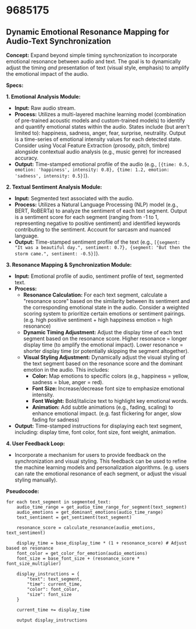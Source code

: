 # 9685175

## Dynamic Emotional Resonance Mapping for Audio-Text Synchronization

**Concept:** Expand beyond simple timing synchronization to incorporate emotional resonance between audio and text. The goal is to dynamically adjust the timing *and* presentation of text (visual style, emphasis) to amplify the emotional impact of the audio.

**Specs:**

**1. Emotional Analysis Module:**

*   **Input:** Raw audio stream.
*   **Process:** Utilizes a multi-layered machine learning model (combination of pre-trained acoustic models and custom-trained models) to identify and quantify emotional states within the audio.  States include (but aren't limited to): happiness, sadness, anger, fear, surprise, neutrality.  Output is a time-series of emotional intensity values for each detected state.  Consider using Vocal Feature Extraction (prosody, pitch, timbre) alongside contextual audio analysis (e.g., music genre) for increased accuracy.
*   **Output:**  Time-stamped emotional profile of the audio (e.g., `[{time: 0.5, emotion: 'happiness', intensity: 0.8}, {time: 1.2, emotion: 'sadness', intensity: 0.5}]`).

**2. Textual Sentiment Analysis Module:**

*   **Input:** Segmented text associated with the audio.
*   **Process:**  Utilizes a Natural Language Processing (NLP) model (e.g., BERT, RoBERTa) to analyze the sentiment of each text segment.  Output is a sentiment score for each segment (ranging from -1 to 1, representing negative to positive sentiment) and identified keywords contributing to the sentiment.  Account for sarcasm and nuanced language.
*   **Output:**  Time-stamped sentiment profile of the text (e.g., `[{segment: "It was a beautiful day.", sentiment: 0.7}, {segment: "But then the storm came.", sentiment: -0.5}]`).

**3. Resonance Mapping & Synchronization Module:**

*   **Input:** Emotional profile of audio, sentiment profile of text, segmented text.
*   **Process:**
    *   **Resonance Calculation:**  For each text segment, calculate a "resonance score" based on the similarity between its sentiment and the corresponding emotional state in the audio.  Consider a weighted scoring system to prioritize certain emotions or sentiment pairings.  (e.g. high positive sentiment + high happiness emotion = high resonance)
    *   **Dynamic Timing Adjustment:** Adjust the display time of each text segment based on the resonance score. Higher resonance = longer display time (to amplify the emotional impact). Lower resonance = shorter display time (or potentially skipping the segment altogether).
    *   **Visual Styling Adjustment:**  Dynamically adjust the visual styling of the text segment based on the resonance score and the dominant emotion in the audio.  This includes:
        *   **Color:**  Map emotions to specific colors (e.g., happiness = yellow, sadness = blue, anger = red).
        *   **Font Size:** Increase/decrease font size to emphasize emotional intensity.
        *   **Font Weight:**  Bold/italicize text to highlight key emotional words.
        *   **Animation:**  Add subtle animations (e.g., fading, scaling) to enhance emotional impact.  (e.g. fast flickering for anger, slow fading for sadness)
*   **Output:**  Time-stamped instructions for displaying each text segment, including: display time, font color, font size, font weight, animation.

**4.  User Feedback Loop:**

*   Incorporate a mechanism for users to provide feedback on the synchronization and visual styling.  This feedback can be used to refine the machine learning models and personalization algorithms.  (e.g. users can rate the emotional resonance of each segment, or adjust the visual styling manually).

**Pseudocode:**

```
for each text_segment in segmented_text:
    audio_time_range = get_audio_time_range_for_segment(text_segment)
    audio_emotions = get_dominant_emotions(audio_time_range)
    text_sentiment = get_sentiment(text_segment)

    resonance_score = calculate_resonance(audio_emotions, text_sentiment)

    display_time = base_display_time * (1 + resonance_score) # Adjust based on resonance
    font_color = get_color_for_emotion(audio_emotions)
    font_size = base_font_size + (resonance_score * font_size_multiplier)

    display_instructions = {
        "text": text_segment,
        "time": current_time,
        "color": font_color,
        "size": font_size
    }

    current_time += display_time

    output display_instructions
```